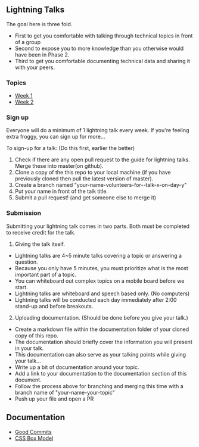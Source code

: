 ## Lightning Talks

The goal here is three fold.
- First to get you comfortable with talking through technical topics in front of a group
- Second to expose you to more knowledge than you otherwise would have been in Phase 2.
- Third to get you comfortable documenting technical data and sharing it with your peers.

### Topics

- [Week 1](2-phase/1-week.md)
- [Week 2](2-phase/2-week.md)

### Sign up

Everyone will do a minimum of 1 lightning talk every week. If you're feeling extra froggy, you can sign up for more...

To sign-up for a talk: (Do this first, earlier the better)

1. Check if there are any open pull request to the guide for lightning talks.
Merge these into master(on github).
2. Clone a copy of the this repo to your local machine (if you have previously
cloned then pull the latest version of master).
3. Create a branch named "your-name-volunteers-for--talk-x-on-day-y"
4. Put your name in front of the talk title.
5. Submit a pull request!  (and get someone else to merge it)

### Submission

Submitting your lightning talk comes in two parts. Both must be completed to receive credit for the talk.

1. Giving the talk itself.

- Lightning talks are 4~5 minute talks covering a topic or answering a question.
- Because you only have 5 minutes, you must prioritize what is the most important part of a topic.
- You can whiteboard out complex topics on a mobile board before we start.
- Lightning talks are whiteboard and speech based only. (No computers)
- Lightning talks will be conducted each day immediately after 2:00 stand-up and before breakouts.

2. Uploading documentation. (Should be done before you give your talk.)

- Create a markdown file within the documentation folder of your cloned copy of this repo.
- The documentation should briefly cover the information you will present in your talk.
- This documentation can also serve as your talking points while giving your talk...
- Write up a bit of documentation around your topic.
- Add a link to your documentation to the documentation section of this document.
- Follow the process above for branching and merging this time with a branch name of "your-name-your-topic"
- Push up your file and open a PR


## Documentation

- [Good Commits](2-phase/documentation/good_commit.md)
- [CSS Box Model](2-phase/documentation/namuun-css-box-model.md)
